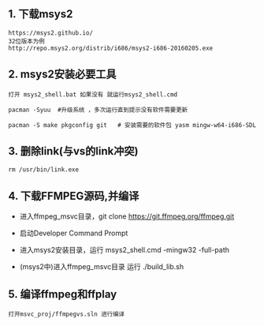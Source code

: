 ## 1. 下载msys2 ##

	https://msys2.github.io/
	32位版本为例
	http://repo.msys2.org/distrib/i686/msys2-i686-20160205.exe
	

## 2. msys2安装必要工具 ##

	打开 msys2_shell.bat 如果没有 就运行msys2_shell.cmd
	
	pacman -Syuu  #升级系统 ，多次运行直到提示没有软件需要更新

	pacman -S make pkgconfig git   # 安装需要的软件包 yasm mingw-w64-i686-SDL
							

## 3. 删除link(与vs的link冲突) ##
    rm /usr/bin/link.exe

## 4. 下载FFMPEG源码,并编译 ##
	
- 进入ffmpeg_msvc目录，git clone https://git.ffmpeg.org/ffmpeg.git

- 启动Developer Command Prompt

- 进入msys2安装目录，运行 	msys2_shell.cmd -mingw32 -full-path

- (msys2中)进入ffmpeg_msvc目录  运行 ./build\_lib.sh  


## 5. 编译ffmpeg和ffplay ##
	
	打开msvc_proj/ffmpegvs.sln 进行编译



	
